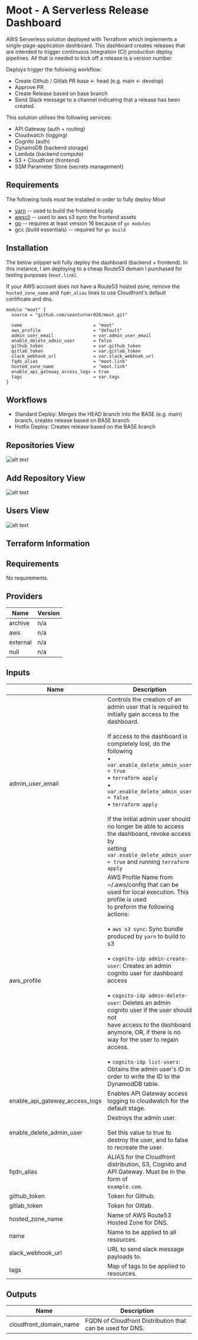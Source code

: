 # Moot - A Serverless Release Dashboard

AWS Serverless solution deployed with Terraform which implements a single-page-application dashboard. This dashboard creates releases that are intended to trigger continuous integration (CI) production deploy pipelines. All that is needed to kick off a release is a version number.

Deploys trigger the following workflow:
  - Create Github / Gitlab PR base <- head (e.g. main <- develop)
  - Approve PR
  - Create Release based on base branch
  - Send Slack message to a channel indicating that a release has been created.

This solution utilises the following services:
  - API Gateway (auth + routing)
  - Cloudwatch (logging)
  - Cognito (auth)
  - DynamoDB (backend storage)
  - Lambda (backend compute)
  - S3 + Cloudfront (frontend)
  - SSM Parameter Store (secrets management)

## Requirements

The following tools must be installed in order to fully deploy Moot

- [yarn](https://yarnpkg.com/getting-started/install) -- used to build the frontend locally
- [awscli](https://docs.aws.amazon.com/cli/latest/userguide/install-cliv2.html) -- used to aws s3 sync the frontend assets
- [go](https://golang.org/doc/install#download) -- requires at least version 16 because of `go modules`
- gcc (build essentials) -- required for `go build`

## Installation

The below snippet will fully deploy the dashboard (backend + frontend). In this instance, I am deploying to a cheap Route53 domain I purchased for testing purposes (`moot.link`).

If your AWS account does not have a Route53 hosted zone, remove the `hosted_zone_name` and `fqdn_alias` lines to use Cloudfront's default certificate and dns.

```hcl
module "moot" {
  source = "github.com/seanturner026/moot.git"

  name                           = "moot"
  aws_profile                    = "default"
  admin_user_email               = var.admin_user_email
  enable_delete_admin_user       = false
  github_token                   = var.github_token
  gitlab_token                   = var.gitlab_token
  slack_webhook_url              = var.slack_webhook_url
  fqdn_alias                     = "moot.link"
  hosted_zone_name               = "moot.link"
  enable_api_gateway_access_logs = true
  tags                           = var.tags
}
```

## Workflows

- Standard Deploy: Merges the HEAD branch into the BASE (e.g. main) branch, creates release based on BASE branch
- Hotfix Deploy: Creates release based on the BASE branch

## Repositories View

![alt text](https://github.com/seanturner026/moot/blob/main/assets/repositories.png?raw=true)

## Add Repository View
![alt text](https://github.com/seanturner026/moot/blob/main/assets/repositories-add.png?raw=true)

## Users View

![alt text](https://github.com/seanturner026/moot/blob/main/assets/users.png?raw=true)

## Terraform Information

<!-- BEGINNING OF PRE-COMMIT-TERRAFORM DOCS HOOK -->
## Requirements

No requirements.

## Providers

| Name | Version |
|------|---------|
| archive | n/a |
| aws | n/a |
| external | n/a |
| null | n/a |

## Inputs

| Name | Description | Type | Default | Required |
|------|-------------|------|---------|:--------:|
| admin\_user\_email | Controls the creation of an admin user that is required to initially gain access to the<br>dashboard.<br><br>If access to the dashboard is completely lost, do the following<br>• `var.enable_delete_admin_user = true`<br>• `terraform apply`<br>• `var.enable_delete_admin_user = false`<br>• `terraform apply`<br><br>If the initial admin user should no longer be able to access the dashboard, revoke access by<br>setting `var.enable_delete_admin_user = true` and running `terraform apply` | `string` | `""` | no |
| aws\_profile | AWS Profile Name from ~/.aws/config that can be used for local execution. This profile is used<br>to preform the following actions:<br><br>• `aws s3 sync`: Sync bundle produced by `yarn` to build to s3<br><br>• `cognito-idp admin-create-user`: Creates an admin cognito user for dashboard access<br><br>• `cognito-idp admin-delete-user`: Deletes an admin cognito user if the user should not<br>have access to the dashboard anymore, OR, if there is no way for the user to regain access.<br><br>• `cognito-idp list-users`: Obtains the admin user's ID in order to write the ID to the<br>DynamodDB table. | `string` | `""` | no |
| enable\_api\_gateway\_access\_logs | Enables API Gateway access logging to cloudwatch for the default stage. | `bool` | `false` | no |
| enable\_delete\_admin\_user | Destroys the admin user.<br><br>Set this value to true to destroy the user, and to false to recreate the user. | `bool` | `false` | no |
| fqdn\_alias | ALIAS for the Cloudfront distribution, S3, Cognito and API Gateway. Must be in the form of<br>`example.com`. | `string` | `""` | no |
| github\_token | Token for Github. | `string` | `"42"` | no |
| gitlab\_token | Token for Gitlab. | `string` | `"42"` | no |
| hosted\_zone\_name | Name of AWS Route53 Hosted Zone for DNS. | `string` | `""` | no |
| name | Name to be applied to all resources. | `string` | `"release_dashboard"` | no |
| slack\_webhook\_url | URL to send slack message payloads to. | `string` | `"42"` | no |
| tags | Map of tags to be applied to resources. | `map(string)` | `{}` | no |

## Outputs

| Name | Description |
|------|-------------|
| cloudfront\_domain\_name | FQDN of Cloudfront Distribution that can be used for DNS. |

<!-- END OF PRE-COMMIT-TERRAFORM DOCS HOOK -->
